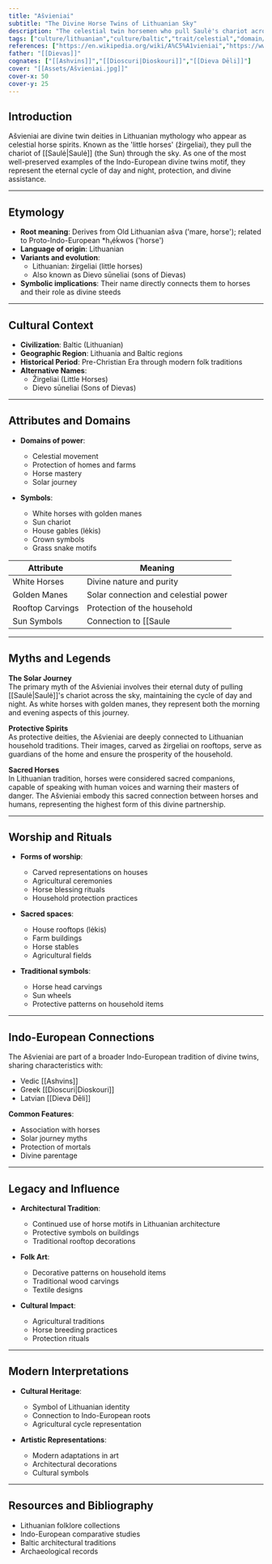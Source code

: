 ```yaml
---
title: "Ašvieniai"
subtitle: "The Divine Horse Twins of Lithuanian Sky"
description: "The celestial twin horsemen who pull Saulė's chariot across the heavens, protecting homes and farms with their eternal vigilance"
tags: ["culture/lithuanian","culture/baltic","trait/celestial","domain/horses","domain/protection","trait/male","type/deity","domain/sun","trait/twins"]
references: ["https://en.wikipedia.org/wiki/A%C5%A1vieniai","https://www.encyclopedia.com/environment/encyclopedias-almanacs-transcripts-and-maps/twins-baltic-twin-deities"]
father: "[[Dievas]]"
cognates: ["[[Ashvins]]","[[Dioscuri|Dioskouri]]","[[Dieva Dēli]]"]
cover: "[[Assets/Ašvieniai.jpg]]"
cover-x: 50
cover-y: 25
---
```

## Introduction
Ašvieniai are divine twin deities in Lithuanian mythology who appear as celestial horse spirits. Known as the 'little horses' (žirgeliai), they pull the chariot of [[Saulė|Saulė]] (the Sun) through the sky. As one of the most well-preserved examples of the Indo-European divine twins motif, they represent the eternal cycle of day and night, protection, and divine assistance.

---

## Etymology

- **Root meaning**: Derives from Old Lithuanian ašva ('mare, horse'); related to Proto-Indo-European *h₁éḱwos ('horse')
- **Language of origin**: Lithuanian
- **Variants and evolution**:
  - Lithuanian: žirgeliai (little horses)
  - Also known as Dievo sūneliai (sons of Dievas)
- **Symbolic implications**: Their name directly connects them to horses and their role as divine steeds

---

## Cultural Context

- **Civilization**: Baltic (Lithuanian)
- **Geographic Region**: Lithuania and Baltic regions
- **Historical Period**: Pre-Christian Era through modern folk traditions
- **Alternative Names**:
  - Žirgeliai (Little Horses)
  - Dievo sūneliai (Sons of Dievas)

---

## Attributes and Domains

- **Domains of power**: 
  - Celestial movement
  - Protection of homes and farms
  - Horse mastery
  - Solar journey

- **Symbols**: 
  - White horses with golden manes
  - Sun chariot
  - House gables (lėkis)
  - Crown symbols
  - Grass snake motifs

| Attribute | Meaning |
|-----------|----------|
| White Horses | Divine nature and purity |
| Golden Manes | Solar connection and celestial power |
| Rooftop Carvings | Protection of the household |
| Sun Symbols | Connection to [[Saule|Saulė]] and daily cycle |

---

## Myths and Legends

**The Solar Journey**  
The primary myth of the Ašvieniai involves their eternal duty of pulling [[Saulė|Saulė]]'s chariot across the sky, maintaining the cycle of day and night. As white horses with golden manes, they represent both the morning and evening aspects of this journey.

**Protective Spirits**  
As protective deities, the Ašvieniai are deeply connected to Lithuanian household traditions. Their images, carved as žirgeliai on rooftops, serve as guardians of the home and ensure the prosperity of the household.

**Sacred Horses**  
In Lithuanian tradition, horses were considered sacred companions, capable of speaking with human voices and warning their masters of danger. The Ašvieniai embody this sacred connection between horses and humans, representing the highest form of this divine partnership.

---

## Worship and Rituals

- **Forms of worship**: 
  - Carved representations on houses
  - Agricultural ceremonies
  - Horse blessing rituals
  - Household protection practices

- **Sacred spaces**: 
  - House rooftops (lėkis)
  - Farm buildings
  - Horse stables
  - Agricultural fields

- **Traditional symbols**:
  - Horse head carvings
  - Sun wheels
  - Protective patterns on household items

---

## Indo-European Connections

The Ašvieniai are part of a broader Indo-European tradition of divine twins, sharing characteristics with:
- Vedic [[Ashvins]]
- Greek [[Dioscuri|Dioskouri]]
- Latvian [[Dieva Dēli]]

**Common Features**:
- Association with horses
- Solar journey myths
- Protection of mortals
- Divine parentage

---

## Legacy and Influence

- **Architectural Tradition**:
  - Continued use of horse motifs in Lithuanian architecture
  - Protective symbols on buildings
  - Traditional rooftop decorations

- **Folk Art**:
  - Decorative patterns on household items
  - Traditional wood carvings
  - Textile designs

- **Cultural Impact**:
  - Agricultural traditions
  - Horse breeding practices
  - Protection rituals

---

## Modern Interpretations

- **Cultural Heritage**:
  - Symbol of Lithuanian identity
  - Connection to Indo-European roots
  - Agricultural cycle representation

- **Artistic Representations**:
  - Modern adaptations in art
  - Architectural decorations
  - Cultural symbols

---

## Resources and Bibliography

- Lithuanian folklore collections
- Indo-European comparative studies
- Baltic architectural traditions
- Archaeological records